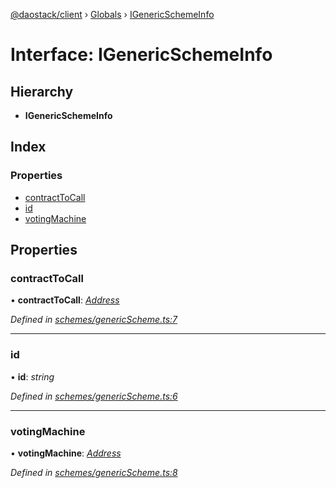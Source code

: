 [@daostack/client](../README.md) › [Globals](../globals.md) › [IGenericSchemeInfo](igenericschemeinfo.md)

# Interface: IGenericSchemeInfo

## Hierarchy

* **IGenericSchemeInfo**

## Index

### Properties

* [contractToCall](igenericschemeinfo.md#contracttocall)
* [id](igenericschemeinfo.md#id)
* [votingMachine](igenericschemeinfo.md#votingmachine)

## Properties

###  contractToCall

• **contractToCall**: *[Address](../globals.md#address)*

*Defined in [schemes/genericScheme.ts:7](https://github.com/daostack/client/blob/3f46a94/src/schemes/genericScheme.ts#L7)*

___

###  id

• **id**: *string*

*Defined in [schemes/genericScheme.ts:6](https://github.com/daostack/client/blob/3f46a94/src/schemes/genericScheme.ts#L6)*

___

###  votingMachine

• **votingMachine**: *[Address](../globals.md#address)*

*Defined in [schemes/genericScheme.ts:8](https://github.com/daostack/client/blob/3f46a94/src/schemes/genericScheme.ts#L8)*
